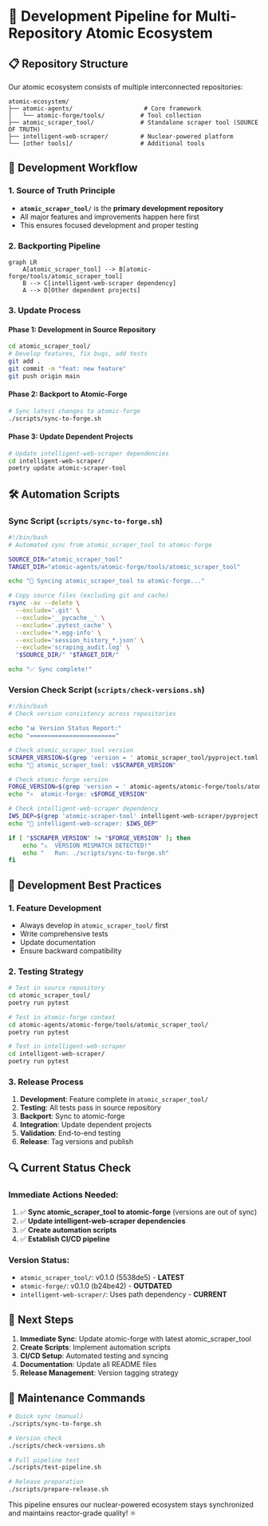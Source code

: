 # 🔬 Development Pipeline for Multi-Repository Atomic Ecosystem

## 📋 Repository Structure

Our atomic ecosystem consists of multiple interconnected repositories:

```
atomic-ecosystem/
├── atomic-agents/                    # Core framework
│   └── atomic-forge/tools/          # Tool collection
├── atomic_scraper_tool/             # Standalone scraper tool (SOURCE OF TRUTH)
├── intelligent-web-scraper/         # Nuclear-powered platform
└── [other tools]/                   # Additional tools
```

## 🔄 Development Workflow

### 1. **Source of Truth Principle**
- **`atomic_scraper_tool/`** is the **primary development repository**
- All major features and improvements happen here first
- This ensures focused development and proper testing

### 2. **Backporting Pipeline**
```mermaid
graph LR
    A[atomic_scraper_tool] --> B[atomic-forge/tools/atomic_scraper_tool]
    B --> C[intelligent-web-scraper dependency]
    A --> D[Other dependent projects]
```

### 3. **Update Process**

#### Phase 1: Development in Source Repository
```bash
cd atomic_scraper_tool/
# Develop features, fix bugs, add tests
git add .
git commit -m "feat: new feature"
git push origin main
```

#### Phase 2: Backport to Atomic-Forge
```bash
# Sync latest changes to atomic-forge
./scripts/sync-to-forge.sh
```

#### Phase 3: Update Dependent Projects
```bash
# Update intelligent-web-scraper dependencies
cd intelligent-web-scraper/
poetry update atomic-scraper-tool
```

## 🛠️ Automation Scripts

### Sync Script (`scripts/sync-to-forge.sh`)
```bash
#!/bin/bash
# Automated sync from atomic_scraper_tool to atomic-forge

SOURCE_DIR="atomic_scraper_tool"
TARGET_DIR="atomic-agents/atomic-forge/tools/atomic_scraper_tool"

echo "🔄 Syncing atomic_scraper_tool to atomic-forge..."

# Copy source files (excluding git and cache)
rsync -av --delete \
  --exclude='.git' \
  --exclude='__pycache__' \
  --exclude='.pytest_cache' \
  --exclude='*.egg-info' \
  --exclude='session_history_*.json' \
  --exclude='scraping_audit.log' \
  "$SOURCE_DIR/" "$TARGET_DIR/"

echo "✅ Sync complete!"
```

### Version Check Script (`scripts/check-versions.sh`)
```bash
#!/bin/bash
# Check version consistency across repositories

echo "📊 Version Status Report:"
echo "========================"

# Check atomic_scraper_tool version
SCRAPER_VERSION=$(grep 'version = ' atomic_scraper_tool/pyproject.toml | cut -d'"' -f2)
echo "🔧 atomic_scraper_tool: v$SCRAPER_VERSION"

# Check atomic-forge version
FORGE_VERSION=$(grep 'version = ' atomic-agents/atomic-forge/tools/atomic_scraper_tool/pyproject.toml | cut -d'"' -f2)
echo "⚛️  atomic-forge: v$FORGE_VERSION"

# Check intelligent-web-scraper dependency
IWS_DEP=$(grep 'atomic-scraper-tool' intelligent-web-scraper/pyproject.toml)
echo "🚀 intelligent-web-scraper: $IWS_DEP"

if [ "$SCRAPER_VERSION" != "$FORGE_VERSION" ]; then
    echo "⚠️  VERSION MISMATCH DETECTED!"
    echo "   Run: ./scripts/sync-to-forge.sh"
fi
```

## 🎯 Development Best Practices

### 1. **Feature Development**
- Always develop in `atomic_scraper_tool/` first
- Write comprehensive tests
- Update documentation
- Ensure backward compatibility

### 2. **Testing Strategy**
```bash
# Test in source repository
cd atomic_scraper_tool/
poetry run pytest

# Test in atomic-forge context
cd atomic-agents/atomic-forge/tools/atomic_scraper_tool/
poetry run pytest

# Test in intelligent-web-scraper
cd intelligent-web-scraper/
poetry run pytest
```

### 3. **Release Process**
1. **Development**: Feature complete in `atomic_scraper_tool/`
2. **Testing**: All tests pass in source repository
3. **Backport**: Sync to atomic-forge
4. **Integration**: Update dependent projects
5. **Validation**: End-to-end testing
6. **Release**: Tag versions and publish

## 🔍 Current Status Check

### Immediate Actions Needed:
1. ✅ **Sync atomic_scraper_tool to atomic-forge** (versions are out of sync)
2. ✅ **Update intelligent-web-scraper dependencies**
3. ✅ **Create automation scripts**
4. ✅ **Establish CI/CD pipeline**

### Version Status:
- `atomic_scraper_tool/`: v0.1.0 (5538de5) - **LATEST**
- `atomic-forge/`: v0.1.0 (b24be42) - **OUTDATED**
- `intelligent-web-scraper/`: Uses path dependency - **CURRENT**

## 🚀 Next Steps

1. **Immediate Sync**: Update atomic-forge with latest atomic_scraper_tool
2. **Create Scripts**: Implement automation scripts
3. **CI/CD Setup**: Automated testing and syncing
4. **Documentation**: Update all README files
5. **Release Management**: Version tagging strategy

## 🔧 Maintenance Commands

```bash
# Quick sync (manual)
./scripts/sync-to-forge.sh

# Version check
./scripts/check-versions.sh

# Full pipeline test
./scripts/test-pipeline.sh

# Release preparation
./scripts/prepare-release.sh
```

This pipeline ensures our nuclear-powered ecosystem stays synchronized and maintains reactor-grade quality! ⚛️
